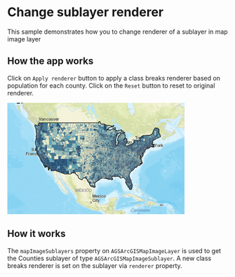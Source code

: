 # Change sublayer renderer

This sample demonstrates how you to change renderer of a sublayer in map image layer

## How the app works

Click on `Apply renderer` button to apply a class breaks renderer based on population for each county. Click on the `Reset` button to reset to original renderer.

![](image1.png)

## How it works

The `mapImageSublayers` property on `AGSArcGISMapImageLayer` is used to get the Counties sublayer of type `AGSArcGISMapImageSublayer`. A new class breaks renderer is set on the sublayer via `renderer` property.



